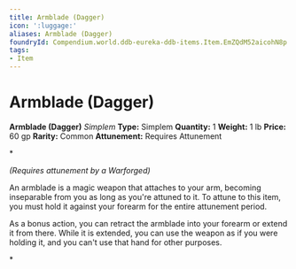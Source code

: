 ```yaml
---
title: Armblade (Dagger)
icon: ':luggage:'
aliases: Armblade (Dagger)
foundryId: Compendium.world.ddb-eureka-ddb-items.Item.EmZQdM52aicohN8p
tags:
- Item
---
```


# Armblade (Dagger)

**Armblade (Dagger)**
_Simplem_
**Type:** Simplem
**Quantity:** 1
**Weight:** 1 lb
**Price:** 60 gp
**Rarity:** Common
**Attunement:** Requires Attunement

*<div class="item-attunement"><i>(Requires attunement by a Warforged)</i><p>An armblade is a magic weapon that attaches to your arm, becoming inseparable from you as long as you're attuned to it. To attune to this item, you must hold it against your forearm for the entire attunement period.

As a bonus action, you can retract the armblade into your forearm or extend it from there. While it is extended, you can use the weapon as if you were holding it, and you can't use that hand for other purposes.</p>*